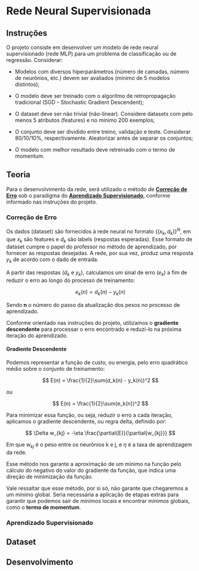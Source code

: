 # Rede Neural Supervisionada

## Instruções

O projeto consiste em desenvolver um modelo de rede neural supervisionado (rede MLP) para um problema de classificação ou de regressão. Considerar:

- Modelos com diversos hiperparâmetros (número de camadas, número de neurônios, etc.) devem ser avaliados (mínimo de 5 modelos distintos);

- O modelo deve ser treinado com o algoritmo de retropropagação tradicional (SGD - Stochastic Gradient Descendent);

- O dataset deve ser não trivial (não-linear). Considere datasets com pelo menos 5 atributos (features) e no mínimo 200 exemplos;

- O conjunto deve ser dividido entre treino, validação e teste. Considerar 80/10/10%, respectivamente. Aleatorizar antes de separar os conjuntos;

- O modelo com melhor resultado deve retreinado com o termo de momentum.

## Teoria

Para o desenvolvimento da rede, será utilizado o método de **[Correção de Erro](#correção-de-erro)** sob o paradigma do **[Aprendizado Supervisionado](#aprendizado-supervisionado)**, conforme informado nas instruções do projeto.

### Correção de Erro

Os dados (dataset) são fornecidos à rede neural no formato $\{(x_k, d_k)\}^N$, em que $x_k$ são features e $d_k$ são labels (respostas esperadas). Esse formato de dataset cumpre o papel do professor no método de aprendizado, por fornecer as respostas desejadas. A rede, por sua vez, produz uma resposta $y_k$ de acordo com o dado de entrada.

A partir das respostas ($d_k$ e $y_k$), calculamos um sinal de erro ($e_k$) a fim de reduzir o erro ao longo do processo de treinamento:

$$ e_k(n) = d_k(n) - y_k(n) $$

Sendo **n** o número do passo da atualização dos pesos no processo de aprendizado.

Conforme orientado nas instruções do projeto, utilizamos o **gradiente descendente** para processar o erro encontrado e reduzí-lo na próxima iteração do aprendizado.

#### **Gradiente Descendente**

Podemos representar a função de custo, ou energia, pelo erro quadrático médio sobre o conjunto de treinamento:

$$ E(n) = \frac{1}{2}\sum(d_k(n) - y_k(n))^2 $$

ou

$$ E(n) = \frac{1}{2}\sum(e_k(n))^2 $$

Para minimizar essa função, ou seja, reduzir o erro a cada iteração, aplicamos o gradiente descendente, ou regra delta, definido por:

$$ \Delta w_{kj} = -\eta \frac{\partial{E}}{\partial{w_{kj}}} $$

Em que $w_{kj}$ é o peso entre os neurônios k e j, e $\eta$ é a taxa de aprendizagem da rede.

Esse método nos garante a aproximação de um mínimo na função pelo cálculo do negativo do valor do gradiente da função, que indica uma direção de minimização da função.

Vale ressaltar que esse método, por si só, não garante que chegaremos a um mínimo global. Seria necessária a aplicação de etapas extras para garantir que podemos sair de mínimos locais e encontrar mínimos globais, como o **termo de momentum**.

### Aprendizado Supervisionado

## Dataset

## Desenvolvimento